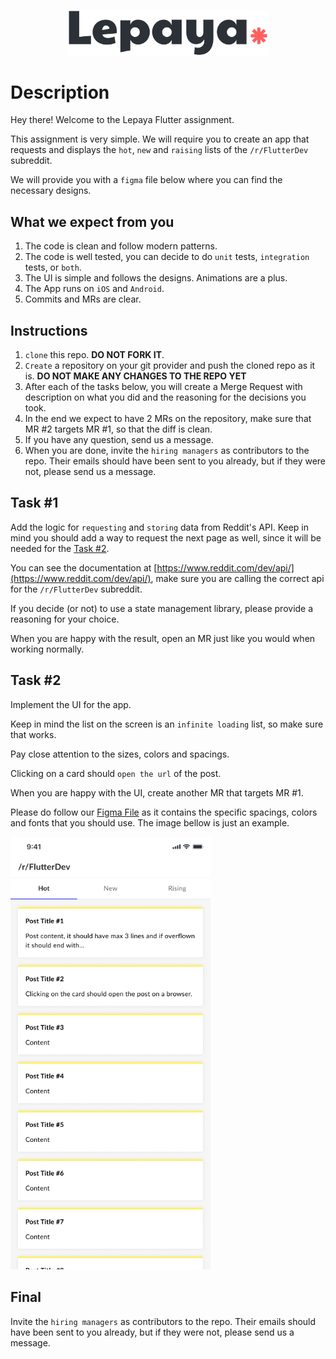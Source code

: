 <p align="center">
  <img src="./logo.png" width="320">
</p>

# Description

Hey there! Welcome to the Lepaya Flutter assignment.

This assignment is very simple. We will require you to create an app that requests and displays the `hot`, `new` and `raising` lists of the `/r/FlutterDev` subreddit.

We will provide you with a `figma` file below where you can find the necessary designs.

## What we expect from you

1. The code is clean and follow modern patterns.
2. The code is well tested, you can decide to do `unit` tests, `integration` tests, or `both`.
3. The UI is simple and follows the designs. Animations are a plus.
4. The App runs on `iOS` and `Android`.
5. Commits and MRs are clear.

## Instructions

  1. `clone` this repo. **DO NOT FORK IT**.
  2. `Create` a repository on your git provider and push the cloned repo as it is. **DO NOT MAKE ANY CHANGES TO THE REPO YET**
  3. After each of the tasks below, you will create a Merge Request with description on what you did and the reasoning for the decisions you took.
  4. In the end we expect to have 2 MRs on the repository, make sure that MR #2 targets MR #1, so that the diff is clean.
  5. If you have any question, send us a message.
  6. When you are done, invite the `hiring managers` as contributors to the repo. Their emails should have been sent to you already, but if they were not, please send us a message.

## Task #1

Add the logic for `requesting` and `storing` data from Reddit's API. Keep in mind you should add a way to request the next page as well, since it will be needed for the [Task #2](#task-2).

You can see the documentation at [https://www.reddit.com/dev/api/](https://www.reddit.com/dev/api/), make sure you are calling the correct api for the `/r/FlutterDev` subreddit.

If you decide (or not) to use a state management library, please provide a reasoning for your choice.

When you are happy with the result, open an MR just like you would when working normally.

## Task #2

Implement the UI for the app. 

Keep in mind the list on the screen is an `infinite loading` list, so make sure that works.

Pay close attention to the sizes, colors and spacings.

Clicking on a card should `open the url` of the post.

When you are happy with the UI, create another MR that targets MR #1.

Please do follow our [Figma File](https://www.figma.com/file/DiuhrhLWpujCsdbETxNfPR/Flutter-Assignment?node-id=6%3A345) as it contains the specific spacings, colors and fonts that you should use. The image bellow is just an example.


<img src="./expected_result.png" width="320">

## Final

Invite the `hiring managers` as contributors to the repo. Their emails should have been sent to you already, but if they were not, please send us a message.